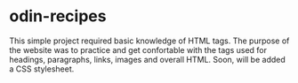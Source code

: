 # odin-recipes
This simple project required basic knowledge of HTML tags. The purpose of the website was to practice and get confortable with the tags used for headings, paragraphs, links, images and overall HTML. Soon, will be added a CSS stylesheet.